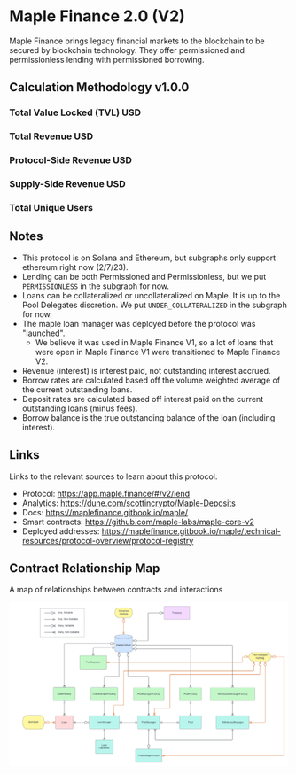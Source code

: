 # Maple Finance 2.0 (V2)

Maple Finance brings legacy financial markets to the blockchain to be secured by blockchain technology. They offer permissioned and permissionless lending with permissioned borrowing.

## Calculation Methodology v1.0.0

### Total Value Locked (TVL) USD

### Total Revenue USD

### Protocol-Side Revenue USD

### Supply-Side Revenue USD

### Total Unique Users

## Notes

- This protocol is on Solana and Ethereum, but subgraphs only support ethereum right now (2/7/23).
- Lending can be both Permissioned and Permissionless, but we put `PERMISSIONLESS` in the subgraph for now.
- Loans can be collateralized or uncollateralized on Maple. It is up to the Pool Delegates discretion. We put `UNDER_COLLATERALIZED` in the subgraph for now.
- The maple loan manager was deployed before the protocol was "launched".
  - We believe it was used in Maple Finance V1, so a lot of loans that were open in Maple Finance V1 were transitioned to Maple Finance V2.
- Revenue (interest) is interest paid, not outstanding interest accrued.
- Borrow rates are calculated based off the volume weighted average of the current outstanding loans.
- Deposit rates are calculated based off interest paid on the current outstanding loans (minus fees).
- Borrow balance is the true outstanding balance of the loan (including interest).

## Links

Links to the relevant sources to learn about this protocol.

- Protocol: https://app.maple.finance/#/v2/lend
- Analytics: https://dune.com/scottincrypto/Maple-Deposits
- Docs: https://maplefinance.gitbook.io/maple/
- Smart contracts: https://github.com/maple-labs/maple-core-v2
- Deployed addresses: https://maplefinance.gitbook.io/maple/technical-resources/protocol-overview/protocol-registry

## Contract Relationship Map

A map of relationships between contracts and interactions

![Maple Finance 2.0 Contract Relationship Map](../../docs/images/protocols/maple-v2.png)
